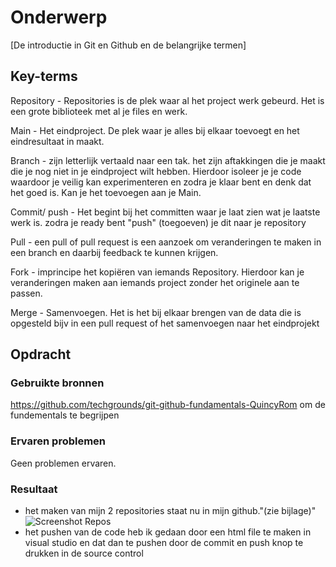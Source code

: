 # Onderwerp
[De introductie in Git en Github en de belangrijke termen]

## Key-terms
Repository -  Repositories is de plek waar al het project werk gebeurd. Het is een grote biblioteek met al je files en werk.

Main - Het eindproject. De plek waar je alles bij elkaar toevoegt en het eindresultaat in maakt.

Branch - zijn letterlijk vertaald naar een tak. het zijn aftakkingen die je maakt die je nog niet in je eindproject wilt hebben. Hierdoor isoleer je je code waardoor je veilig kan experimenteren en zodra je klaar bent en denk dat het goed is. Kan je het toevoegen aan je Main.

Commit/ push - Het begint bij het committen waar je laat zien wat je laatste werk is. zodra je ready bent "push" (toegoeven) je dit naar je repository

Pull - een pull of pull request is een aanzoek om veranderingen te maken in een branch en daarbij feedback te kunnen krijgen.

Fork - imprincipe het kopiëren van iemands Repository. Hierdoor kan je veranderingen maken aan iemands project zonder het originele aan te passen.

Merge - Samenvoegen. Het is het bij elkaar brengen van de data die is opgesteld bijv in een pull request of het samenvoegen naar het eindprojekt

## Opdracht
### Gebruikte bronnen
https://github.com/techgrounds/git-github-fundamentals-QuincyRom
om de fundementals te begrijpen

### Ervaren problemen
Geen problemen ervaren.

### Resultaat
- het maken van mijn 2 repositories staat nu in mijn github."(zie bijlage)"
![Screenshot Repos](Repositories.png)
- het pushen van de code heb ik gedaan door een html file te maken in visual studio en dat dan te pushen door de commit en push knop te drukken in de source control